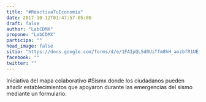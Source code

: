 ```yaml
---
title: "#ReactivaTuEconomía"
date: 2017-10-12T01:47:57-05:00
draft: false
author: "LabCDMX"
propone: "LabCDMX"
participa: ""
head_image: false
sitio: "https://docs.google.com/forms/d/e/1FAIpQLSd0UiTfm8hH_aozbfR1UEjls4e1RplXkhbsnvXvQIEOFxYt-Q/viewform"
facebook: ""
twitter: ""
---
```

Iniciativa del mapa colaborativo #Sismx donde los  ciudadanos pueden añadir establecimientos que apoyaron durante las emergencias del sismo mediante un formulario.
